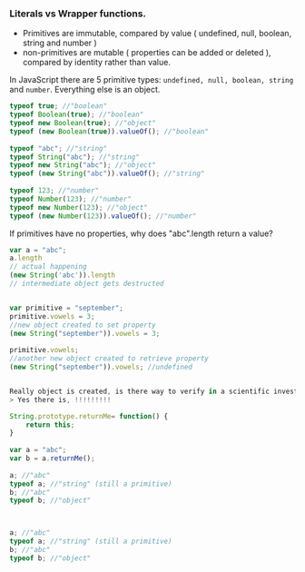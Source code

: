 ### Literals vs Wrapper functions.

- Primitives are immutable, compared by value ( undefined, null, boolean, string and number )
- non-primitives are mutable ( properties can be added or deleted ), compared by identity rather than value.

In JavaScript there are 5 primitive types: `undefined, null, boolean, string` and `number`. Everything else is an object. 

```javascript
typeof true; //"boolean"
typeof Boolean(true); //"boolean"
typeof new Boolean(true); //"object"
typeof (new Boolean(true)).valueOf(); //"boolean"
 
typeof "abc"; //"string"
typeof String("abc"); //"string"
typeof new String("abc"); //"object"
typeof (new String("abc")).valueOf(); //"string"
 
typeof 123; //"number"
typeof Number(123); //"number"
typeof new Number(123); //"object"
typeof (new Number(123)).valueOf(); //"number"

```
If primitives have no properties, why does "abc".length return a value?

```javascript
var a = "abc";
a.length
// actual happening
(new String('abc')).length
// intermediate object gets destructed


var primitive = "september";
primitive.vowels = 3;
//new object created to set property 
(new String("september")).vowels = 3;
 
primitive.vowels;
//another new object created to retrieve property 
(new String("september")).vowels; //undefined


Really object is created, is there way to verify in a scientific investigation,
> Yes there is, !!!!!!!!!

String.prototype.returnMe= function() {
    return this;
}
 
var a = "abc";
var b = a.returnMe();  
 
a; //"abc" 
typeof a; //"string" (still a primitive)
b; //"abc"
typeof b; //"object"



a; //"abc" 
typeof a; //"string" (still a primitive)
b; //"abc"
typeof b; //"object"

```